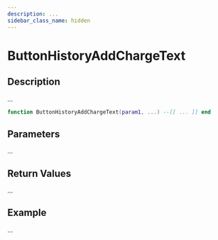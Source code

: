 ```yaml
---
description: ...
sidebar_class_name: hidden
---
```


# ButtonHistoryAddChargeText

## Description

...

```lua
function ButtonHistoryAddChargeText(param1, ...) --[[ ... ]] end
```

## Parameters

...

## Return Values

...

## Example

...

